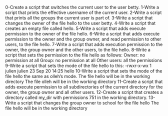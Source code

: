 0-Create a script that switches the current user to the user betty.
1-Write a script that prints the effective username of the current user.
2-Write a script that prints all the groups the current user is part of.
3-Write a script that changes the owner of the file hello to the user betty.
4-Write a script that creates an empty file called hello.
5-Write a script that adds execute permission to the owner of the file hello.
6-Write a script that adds execute permission to the owner and the group owner, and read permission to other users, to the file hello.
7-Write a script that adds execution permission to the owner, the group owner and the other users, to the file hello.
8-Write a script that sets the permission to the file hello as follows:
Owner: no permission at all
Group: no permission at all
Other users: all the permissions
9-Write a script that sets the mode of the file hello to this:
-rwxr-x-wx 1 julien julien 23 Sep 20 14:25 hello
10-Write a script that sets the mode of the file hello the same as olleh’s mode.
The file hello will be in the working directory
The file olleh will be in the working directory
11-Create a script that adds execute permission to all subdirectories of the current directory for the owner, the group owner and all other users.
12-Create a script that creates a directory called my_dir with permissions 751 in the working directory.
13-Write a script that changes the group owner to school for the file hello
The file hello will be in the working directory
